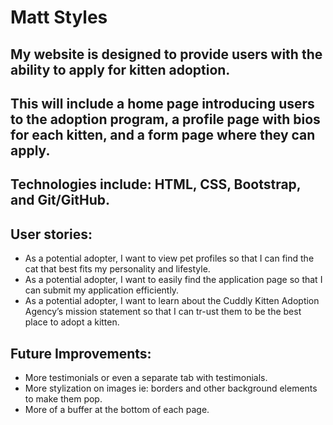 # Matt Styles

## My website is designed to provide users with the ability to apply for kitten adoption. 

## This will include a home page introducing users to the adoption program, a profile page with bios for each kitten, and a form page where they can apply.

## Technologies include: HTML, CSS, Bootstrap, and Git/GitHub. 

## User stories:
- As a potential adopter, I want to view pet profiles so that I can find the cat that best fits my personality and lifestyle.
- As a potential adopter, I want to easily find the application page so that I can submit my application efficiently.
- As a potential adopter, I want to learn about the Cuddly Kitten Adoption Agency’s mission statement so that I can tr-ust them to be the best place to adopt a kitten. 

## Future Improvements: 
- More testimonials or even a separate tab with testimonials. 
- More stylization on images ie: borders and other background elements to make them pop.
- More of a buffer at the bottom of each page.